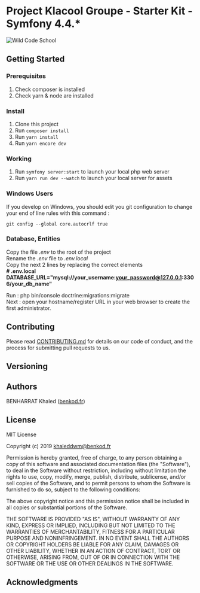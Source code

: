 # Project Klacool Groupe - Starter Kit - Symfony 4.4.*

![Wild Code School](http://klarcool-groupe.com/assets/img/logo/logo-klarcool.png)

## Getting Started

### Prerequisites

1. Check composer is installed
2. Check yarn & node are installed

### Install

1. Clone this project
2. Run `composer install`
3. Run `yarn install`
4. Run `yarn encore dev`

### Working

1. Run `symfony server:start` to launch your local php web server
2. Run `yarn run dev --watch` to launch your local server for assets

### Windows Users

If you develop on Windows, you should edit you git configuration to change your end of line rules with this command :

`git config --global core.autocrlf true`

### Database, Entities

Copy the file *.env* to the root of the project  
Rename the *.env* file to *.env.local*  
Copy the next 2 lines by replacing the correct elements  
__\# .env.local__  
__DATABASE_URL="mysql://your_username:your_password@127.0.0.1:3306/your_db_name"__    
 
Run : php bin/console doctrine:migrations:migrate  
Next : open your hostname/register URL in your web browser to create the first administrator.

## Contributing

Please read [CONTRIBUTING.md](https://gist.github.com/PurpleBooth/b24679402957c63ec426) for details on our code of conduct, and the process for submitting pull requests to us.

## Versioning


## Authors

BENHARRAT Khaled ([benkod.fr](https://www.benkod.fr))

## License

MIT License

Copyright (c) 2019 khaleddwm@benkod.fr

Permission is hereby granted, free of charge, to any person obtaining a copy
of this software and associated documentation files (the "Software"), to deal
in the Software without restriction, including without limitation the rights
to use, copy, modify, merge, publish, distribute, sublicense, and/or sell
copies of the Software, and to permit persons to whom the Software is
furnished to do so, subject to the following conditions:

The above copyright notice and this permission notice shall be included in all
copies or substantial portions of the Software.

THE SOFTWARE IS PROVIDED "AS IS", WITHOUT WARRANTY OF ANY KIND, EXPRESS OR
IMPLIED, INCLUDING BUT NOT LIMITED TO THE WARRANTIES OF MERCHANTABILITY,
FITNESS FOR A PARTICULAR PURPOSE AND NONINFRINGEMENT. IN NO EVENT SHALL THE
AUTHORS OR COPYRIGHT HOLDERS BE LIABLE FOR ANY CLAIM, DAMAGES OR OTHER
LIABILITY, WHETHER IN AN ACTION OF CONTRACT, TORT OR OTHERWISE, ARISING FROM,
OUT OF OR IN CONNECTION WITH THE SOFTWARE OR THE USE OR OTHER DEALINGS IN THE
SOFTWARE.

## Acknowledgments


